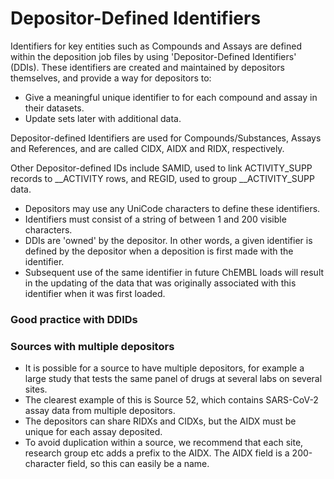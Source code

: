 # Depositor-Defined Identifiers

Identifiers for key entities such as Compounds and Assays are defined within the deposition job files by using 'Depositor-Defined Identifiers' \(DDIs\). These identifiers are created and maintained by depositors themselves, and provide a way for depositors to:

* Give a meaningful unique identifier to for each compound and assay in their datasets.
* Update sets later with additional data.

Depositor-defined Identifiers are used for Compounds/Substances, Assays and References, and are called CIDX, AIDX and RIDX, respectively.

Other Depositor-defined IDs include SAMID, used to link ACTIVITY\_SUPP records to __ACTIVITY rows, and REGID, used to group __ACTIVITY\_SUPP data.

* Depositors may use any UniCode characters to define these identifiers.
* Identifiers must consist of a string of between 1 and 200 visible characters.
* DDIs are 'owned' by the depositor. In other words, a given identifier is defined by the depositor when a deposition is first made with the identifier.
* Subsequent use of the same identifier in future ChEMBL loads will result in the updating of the data that was originally associated with this identifier when it was first loaded.

### Good practice with DDIDs

### Sources with multiple depositors

* It is possible for a source to have multiple depositors, for example a large study that tests the same panel of drugs at several labs on several sites. 
* The clearest example of this is Source 52, which contains SARS-CoV-2 assay data from multiple depositors.
* The depositors can share RIDXs and CIDXs, but the AIDX must be unique for each assay deposited.
* To avoid duplication within a source, we recommend that each site, research group etc adds a prefix to the AIDX. The AIDX field is a 200-character field, so this can easily be a name. 

